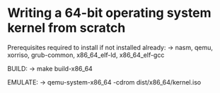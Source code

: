 # Writing a 64-bit operating system kernel from scratch
Prerequisites required to install if not installed already:
  -> nasm, qemu, xorriso, grub-common, x86_64_elf-ld, x86_64_elf-gcc
 
BUILD: 
  -> make build-x86_64
  
EMULATE: 
  -> qemu-system-x86_64 -cdrom dist/x86_64/kernel.iso
